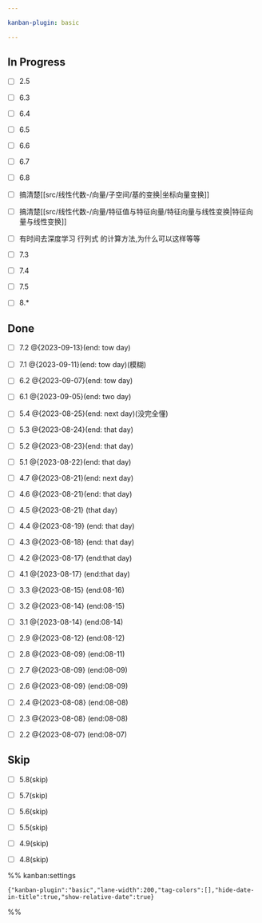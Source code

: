 ```yaml
---

kanban-plugin: basic

---
```


## In Progress

- [ ] 2.5
- [ ] 6.3
- [ ] 6.4
- [ ] 6.5
- [ ] 6.6
- [ ] 6.7
- [ ] 6.8
- [ ] 搞清楚[[src/线性代数-/向量/子空间/基的变换|坐标向量变换]]
- [ ] 搞清楚[[src/线性代数-/向量/特征值与特征向量/特征向量与线性变换|特征向量与线性变换]]
- [ ] 有时间去深度学习 行列式 的计算方法,为什么可以这样等等
- [ ] 7.3
- [ ] 7.4
- [ ] 7.5
- [ ] 8.*


## Done

- [ ] 7.2 @{2023-09-13}(end: tow day)
- [ ] 7.1 @{2023-09-11}(end: tow day)(模糊)
- [ ] 6.2 @{2023-09-07}(end: tow day)
- [ ] 6.1 @{2023-09-05}(end: two day)
- [ ] 5.4 @{2023-08-25}(end: next day)(没完全懂)
- [ ] 5.3 @{2023-08-24}(end: that day)
- [ ] 5.2 @{2023-08-23}(end: that day)
- [ ] 5.1 @{2023-08-22}(end: that day)
- [ ] 4.7 @{2023-08-21}(end: next day)
- [ ] 4.6 @{2023-08-21}(end: that day)
- [ ] 4.5 @{2023-08-21} (that day)
- [ ] 4.4 @{2023-08-19} (end: that day)
- [ ] 4.3 @{2023-08-18} (end: that day)
- [ ] 4.2 @{2023-08-17} (end:that day)
- [ ] 4.1 @{2023-08-17} (end:that day)
- [ ] 3.3 @{2023-08-15} (end:08-16)
- [ ] 3.2 @{2023-08-14} (end:08-15)
- [ ] 3.1 @{2023-08-14} (end:08-14)
- [ ] 2.9 @{2023-08-12} (end:08-12)
- [ ] 2.8 @{2023-08-09} (end:08-11)
- [ ] 2.7 @{2023-08-09} (end:08-09)
- [ ] 2.6 @{2023-08-09} (end:08-09)
- [ ] 2.4 @{2023-08-08} (end:08-08)
- [ ] 2.3 @{2023-08-08} (end:08-08)
- [ ] 2.2 @{2023-08-07} (end:08-07)


## Skip

- [ ] 5.8(skip)
- [ ] 5.7(skip)
- [ ] 5.6(skip)
- [ ] 5.5(skip)
- [ ] 4.9(skip)
- [ ] 4.8(skip)




%% kanban:settings
```
{"kanban-plugin":"basic","lane-width":200,"tag-colors":[],"hide-date-in-title":true,"show-relative-date":true}
```
%%